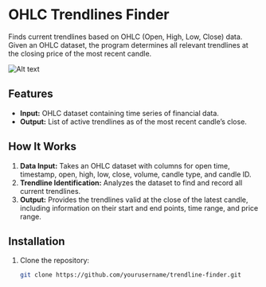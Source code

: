 # OHLC Trendlines Finder

Finds current trendlines based on OHLC (Open, High, Low, Close) data. Given an OHLC dataset, the program determines all relevant trendlines at the closing price of the most recent candle.

 ![Alt text](https://www.dropbox.com/scl/fi/fe459xkw4chq0d4y5ru2t/Screenshot-2024-08-23-at-20.49.17.jpg?rlkey=dt06439zgafp11ye5ficbip61&st=urzurwru&dl=0)


## Features
- **Input:** OHLC dataset containing time series of financial data.
- **Output:** List of active trendlines as of the most recent candle’s close.

## How It Works
1. **Data Input:** Takes an OHLC dataset with columns for open time, timestamp, open, high, low, close, volume, candle type, and candle ID.
2. **Trendline Identification:** Analyzes the dataset to find and record all current trendlines.
3. **Output:** Provides the trendlines valid at the close of the latest candle, including information on their start and end points, time range, and price range.

## Installation
1. Clone the repository:
   ```bash
   git clone https://github.com/yourusername/trendline-finder.git
